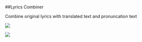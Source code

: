 ##Lyrics Combiner

Combine original lyrics with translated text and pronuncation text

![](https://dl.dropboxusercontent.com/u/31893285/Translated%20Lyrics%20Generator.png)

![](https://dl.dropboxusercontent.com/u/31893285/Translated%20Lyrics%20Generator%20-%20result.png)